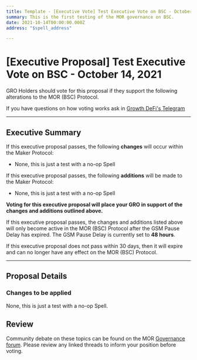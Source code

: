 ```yaml
---
title: Template - [Executive Vote] Test Executive Vote on BSC - October 14, 2021
summary: This is the first testing of the MOR governance on BSC.
date: 2021-10-14T00:00:00.000Z
address: "$spell_address"

---
```

# [Executive Proposal] Test Executive Vote on BSC - October 14, 2021

GRO Holders should vote for this proposal if they support the following alterations to the MOR (BSC) Protocol.

If you have questions on how voting works ask in [Growth DeFi's Telegram](https://t.me/growthdefi)

---

## Executive Summary

If this executive proposal passes, the following **changes** will occur within the Maker Protocol:
- None, this is just a test with a no-op Spell

If this executive proposal passes, the following **additions** will be made to the Maker Protocol:
- None, this is just a test with a no-op Spell

**Voting for this executive proposal will place your GRO in support of the changes and additions outlined above.**

If this executive proposal passes, the changes and additions listed above will only become active in the MOR (BSC) Protocol after the GSM Pause Delay has expired. The GSM Pause Delay is currently set to **48 hours**.

If this executive proposal does not pass within 30 days, then it will expire and can no longer have any effect on the MOR (BSC) Protocol.

---

## Proposal Details

### Changes to be applied

None, this is just a test with a no-op Spell.

## Review

Community debate on these topics can be found on the MOR [Governance forum](https://forum.growthdefi.com/). Please review any linked threads to inform your position before voting.
